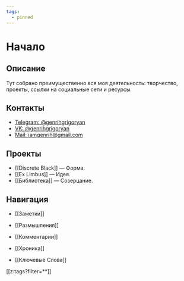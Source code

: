 ```yaml
---
tags:
  - pinned 
---
```

# Начало

## Описание
Тут собрано преимущественно вся моя деятельность: творчество, проекты, ссылки на социальные сети и ресурсы.

## Контакты
* [Telegram: @genrihgrigoryan](https://t.me/GenrihGrigoryan)
* [VK: @genrihgrigoryan](https://vk.com/GenrihGrigoryan)
* [Mail: iamgenrih@gmail.com](mailto:iamgenrih@gmail.com)

## Проекты
* [[Discrete Black]] — Форма.
* [[Ex Limbus]] — Идея.
* [[Библиотека]] — Созерцание.

## Навигация
* [[Заметки]]
* [[Размышления]]
* [[Комментарии]]
* [[Хроника]]


* [[Ключевые Слова]]


[[z:tags?filter=**]]
